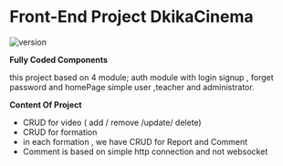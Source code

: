 # Front-End Project DkikaCinema 



 ![version](https://img.shields.io/badge/version-1.0.0-blue.svg)

**Fully Coded Components**

this project based on 4 module;
auth module with login signup , forget password and homePage
simple user ,teacher and administrator.

**Content Of Project**
* CRUD for video ( add / remove /update/ delete)
* CRUD for formation 
* in each formation , we have CRUD for Report and Comment 
* Comment is based on simple http connection and not websocket 


